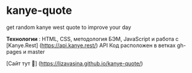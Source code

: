# kanye-quote
get random kanye west quote to improve your day

**Технологии** : HTML, CSS, методология БЭМ, JavaScript и работа с [Kanye.Rest] (https://api.kanye.rest/) API
Код расположен в ветках gh-pages и master

[Сайт тут 💛] (https://lizavasina.github.io/kanye-quote/)
